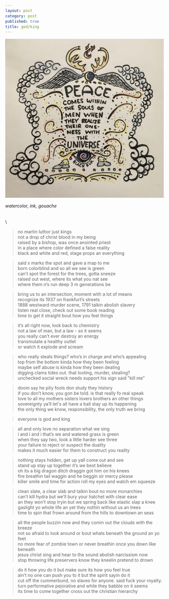 ```yaml
---
layout: post
category: post
published: true
title: god/king
---
```

![we](/media/ur0ne.jpeg)
<!--more-->
<span class='date fr'>*watercolor, ink, gouache*</span>  
  \
  \
  \
>no martin luthor just kings  
not a drop of christ blood in my being  
raised by a bishop, was once anointed priest  
in a place where color defined a false reality  
black and white and red, stage props an everything  
  
>said x marks the spot and gave a map to me  
born colorblind and so all we see is green  
can’t spot the forest for the trees, gotta sneeze  
raised out west, where its what you nat see  
where them n’s run deep 3 m generations be  
  
>bring us to an intersection, moment with a lot of means  
recognize its 1937 on frankfurt’s streets  
1888 westward murder scene, 1791 talkin abolish slavery  
listen real close, check out some book reading  
time to get it straight bout how you feel things    
  
>it’s all right now, look back to chemistry  
not a law of man, but a law - so it seems  
you really can’t ever destroy an energy  
transmutate a healthy outlet  
or watch it explode and scream    
  
>who really steals things?  who’s in charge and who’s appealing  
top from the bottom kinda how they been feeling  
maybe self abuse is kinda how they been dealing  
digging clams tides out. that looting, murder, stealing?  
unchecked social wreck needs support his sign said "kill me"    
  
>doom say he pity fools don study they history  
if you don’t know, you gon be told.  is that really fo real speak  
love to all my mothers sisters lovers brothers an other things  
sovereignty ya’ll let's all have a ball stay up its happening  
the only thing we know, responsibility, the only truth we bring   
  
>everyone is god and king  
  
>all and only love no separation what we sing  
i and i and i that’s we and watered grass is green  
when they say two, look a little harder see three  
your failure to reject or suspect the duality  
makes it much easier for them to construct you reality   
  
>nothing stays hidden, get up yall come out and see  
stand up stay up together it’s we best believe  
oh its a big dragon ditch draggin got him on his knees  
fire breathin tail waggin and he beggin sir mercy please  
killer smile and time for action roll my eyes and watch em squeeze  
  
>clean slate, a clear slab and talkin bout no more monarchies  
can’t kill hydra but we’ll bury your hatchet with clear ease  
an they won’t stop tryin but we spring back like elastic slap a knee  
gaslight yo whole life an yet they nothin without us an trees  
time to spin that frown around from the hills to downtown an seas    
  
>all the people buzzin now and they comin out the clouds with the breeze  
not so afraid to look around or bout whats beneath the ground an yo feet  
no more fear of zombie town or never breathin once you down like beneath  
jesus christ sing and hear to the sound abolish narcissism now  
stop throwing life preservers know they kneelin pretend to drown
  
>do it how you do it but make sure its how you feel true  
ain’t no one can push you to it but the spirit sayin do it  
cut off the cummerbund, no slaves for anyone.  said fuck your royalty.  
turn performative pejorative and while they babble on it seems  
its time to come together cross out the christian hierarchy    